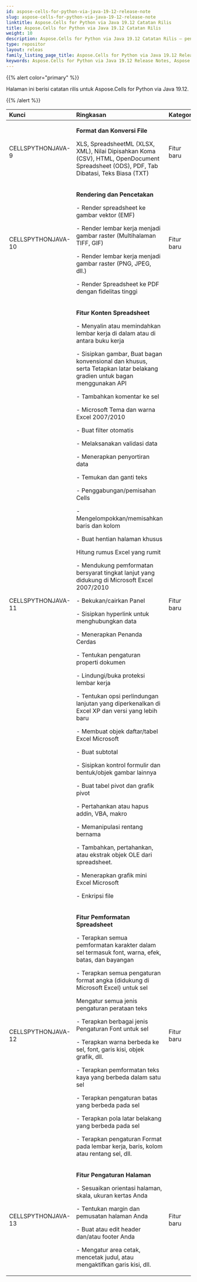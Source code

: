 ```yaml
---
id: aspose-cells-for-python-via-java-19-12-release-note
slug: aspose-cells-for-python-via-java-19-12-release-note
linktitle: Aspose.Cells for Python via Java 19.12 Catatan Rilis
title: Aspose.Cells for Python via Java 19.12 Catatan Rilis
weight: 10
description: Aspose.Cells for Python via Java 19.12 Catatan Rilis – penyempurnaan terkini, fitur baru, dan perbaikan
type: repositor
layout: releas
family_listing_page_title: Aspose.Cells for Python via Java 19.12 Release Note
keywords: Aspose.Cells for Python via Java 19.12 Release Notes, Aspose.Cells for Python via Java 19.12 updates and fixe
---
```

{{% alert color="primary" %}} 

Halaman ini berisi catatan rilis untuk Aspose.Cells for Python via Java 19.12.

{{% /alert %}} 

|**Kunci**|**Ringkasan**|**Kategori**|
| :- | :- | :- |
|CELLSPYTHONJAVA-9|<p>**Format dan Konversi File**</p><p>XLS, SpreadsheetML (XLSX, XML), Nilai Dipisahkan Koma (CSV), HTML, OpenDocument Spreadsheet (ODS), PDF, Tab Dibatasi, Teks Biasa (TXT)</p>|Fitur baru|
|CELLSPYTHONJAVA-10|<p>**Rendering dan Pencetakan**</p><p>- Render spreadsheet ke gambar vektor (EMF)</p><p>- Render lembar kerja menjadi gambar raster (Multihalaman TIFF, GIF)</p><p>- Render lembar kerja menjadi gambar raster (PNG, JPEG, dll.)</p><p>- Render Spreadsheet ke PDF dengan fidelitas tinggi</p>|Fitur baru|
|CELLSPYTHONJAVA-11|<p>**Fitur Konten Spreadsheet**</p><p>- Menyalin atau memindahkan lembar kerja di dalam atau di antara buku kerja</p><p>- Sisipkan gambar, Buat bagan konvensional dan khusus, serta Tetapkan latar belakang gradien untuk bagan menggunakan API</p><p>- Tambahkan komentar ke sel</p><p>- Microsoft Tema dan warna Excel 2007/2010</p><p>- Buat filter otomatis</p><p>- Melaksanakan validasi data</p><p>- Menerapkan penyortiran data</p><p>- Temukan dan ganti teks</p><p>- Penggabungan/pemisahan Cells</p><p>- Mengelompokkan/memisahkan baris dan kolom</p><p>- Buat hentian halaman khusus</p><p>Hitung rumus Excel yang rumit</p><p>- Mendukung pemformatan bersyarat tingkat lanjut yang didukung di Microsoft Excel 2007/2010</p><p>- Bekukan/cairkan Panel</p><p>- Sisipkan hyperlink untuk menghubungkan data</p><p>- Menerapkan Penanda Cerdas</p><p>- Tentukan pengaturan properti dokumen</p><p>- Lindungi/buka proteksi lembar kerja</p><p>- Tentukan opsi perlindungan lanjutan yang diperkenalkan di Excel XP dan versi yang lebih baru</p><p>- Membuat objek daftar/tabel Excel Microsoft</p><p>- Buat subtotal</p><p>- Sisipkan kontrol formulir dan bentuk/objek gambar lainnya</p><p>- Buat tabel pivot dan grafik pivot</p><p>- Pertahankan atau hapus addin, VBA, makro</p><p>- Memanipulasi rentang bernama</p><p>- Tambahkan, pertahankan, atau ekstrak objek OLE dari spreadsheet.</p><p>- Menerapkan grafik mini Excel Microsoft</p><p>- Enkripsi file</p>|Fitur baru|
|CELLSPYTHONJAVA-12|<p>**Fitur Pemformatan Spreadsheet**</p><p>- Terapkan semua pemformatan karakter dalam sel termasuk font, warna, efek, batas, dan bayangan</p><p>- Terapkan semua pengaturan format angka (didukung di Microsoft Excel) untuk sel</p><p>Mengatur semua jenis pengaturan perataan teks</p><p>- Terapkan berbagai jenis Pengaturan Font untuk sel</p><p>- Terapkan warna berbeda ke sel, font, garis kisi, objek grafik, dll.</p><p>- Terapkan pemformatan teks kaya yang berbeda dalam satu sel</p><p>- Terapkan pengaturan batas yang berbeda pada sel</p><p>- Terapkan pola latar belakang yang berbeda pada sel</p><p>- Terapkan pengaturan Format pada lembar kerja, baris, kolom atau rentang sel, dll.</p>|Fitur baru|
|CELLSPYTHONJAVA-13|<p>**Fitur Pengaturan Halaman**</p><p>- Sesuaikan orientasi halaman, skala, ukuran kertas Anda</p><p>- Tentukan margin dan pemusatan halaman Anda</p><p>- Buat atau edit header dan/atau footer Anda</p><p>- Mengatur area cetak, mencetak judul, atau mengaktifkan garis kisi, dll.</p>|Fitur baru|

